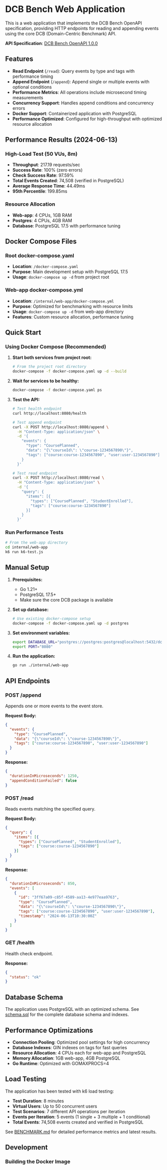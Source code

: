 # DCB Bench Web Application

This is a web application that implements the DCB Bench OpenAPI specification, providing HTTP endpoints for reading and appending events using the core DCB (Domain-Centric Benchmark) API.

**API Specification**: [DCB Bench OpenAPI 1.0.0](https://app.swaggerhub.com/apis/wwwision/dcb-bench/1.0.0#/)

## Features

- **Read Endpoint** (`/read`): Query events by type and tags with performance timing
- **Append Endpoint** (`/append`): Append single or multiple events with optional conditions
- **Performance Metrics**: All operations include microsecond timing measurements
- **Concurrency Support**: Handles append conditions and concurrency errors
- **Docker Support**: Containerized application with PostgreSQL
- **Performance Optimized**: Configured for high-throughput with optimized resource allocation

## Performance Results (2024-06-13)

### High-Load Test (50 VUs, 8m)
- **Throughput**: 217.19 requests/sec
- **Success Rate**: 100% (zero errors)
- **Check Success Rate**: 97.59%
- **Total Events Created**: 74,508 (verified in PostgreSQL)
- **Average Response Time**: 44.49ms
- **95th Percentile**: 199.85ms

### Resource Allocation
- **Web-app**: 4 CPUs, 1GB RAM
- **Postgres**: 4 CPUs, 4GB RAM
- **Database**: PostgreSQL 17.5 with performance tuning

## Docker Compose Files

### Root docker-compose.yaml
- **Location**: `/docker-compose.yaml`
- **Purpose**: Main development setup with PostgreSQL 17.5
- **Usage**: `docker-compose up -d` from project root

### Web-app docker-compose.yml
- **Location**: `/internal/web-app/docker-compose.yml`
- **Purpose**: Optimized for benchmarking with resource limits
- **Usage**: `docker-compose up -d` from web-app directory
- **Features**: Custom resource allocation, performance tuning

## Quick Start

### Using Docker Compose (Recommended)

1. **Start both services from project root:**
   ```bash
   # From the project root directory
   docker-compose -f docker-compose.yaml up -d --build
   ```

2. **Wait for services to be healthy:**
   ```bash
   docker-compose -f docker-compose.yaml ps
   ```

3. **Test the API:**
   ```bash
   # Test health endpoint
   curl http://localhost:8080/health

   # Test append endpoint
   curl -X POST http://localhost:8080/append \
     -H "Content-Type: application/json" \
     -d '{
       "events": {
         "type": "CoursePlanned",
         "data": "{\"courseId\": \"course-1234567890\"}",
         "tags": ["course:course-1234567890", "user:user-1234567890"]
       }
     }'

   # Test read endpoint
   curl -X POST http://localhost:8080/read \
     -H "Content-Type: application/json" \
     -d '{
       "query": {
         "items": [{
           "types": ["CoursePlanned", "StudentEnrolled"],
           "tags": ["course:course-1234567890"]
         }]
       }
     }'
   ```

### Run Performance Tests

```bash
# From the web-app directory
cd internal/web-app
k6 run k6-test.js
```

## Manual Setup

1. **Prerequisites:**
   - Go 1.21+
   - PostgreSQL 17.5+
   - Make sure the core DCB package is available

2. **Set up database:**
   ```bash
   # Use existing docker-compose setup
   docker-compose -f docker-compose.yaml up -d postgres
   ```

3. **Set environment variables:**
   ```bash
   export DATABASE_URL="postgres://postgres:postgres@localhost:5432/dcb_app?sslmode=disable"
   export PORT="8080"
   ```

4. **Run the application:**
   ```bash
   go run ./internal/web-app
   ```

## API Endpoints

### POST /append

Appends one or more events to the event store.

**Request Body:**
```json
{
  "events": {
    "type": "CoursePlanned",
    "data": "{\"courseId\": \"course-1234567890\"}",
    "tags": ["course:course-1234567890", "user:user-1234567890"]
  }
}
```

**Response:**
```json
{
  "durationInMicroseconds": 1250,
  "appendConditionFailed": false
}
```

### POST /read

Reads events matching the specified query.

**Request Body:**
```json
{
  "query": {
    "items": [{
      "types": ["CoursePlanned", "StudentEnrolled"],
      "tags": ["course:course-1234567890"]
    }]
  }
}
```

**Response:**
```json
{
  "durationInMicroseconds": 850,
  "events": [
    {
      "id": "3ff67a09-c85f-4589-aa13-4e977eaa9763",
      "type": "CoursePlanned",
      "data": "{\"courseId\": \"course-1234567890\"}",
      "tags": ["course:course-1234567890", "user:user-1234567890"],
      "timestamp": "2024-06-13T10:30:00Z"
    }
  ]
}
```

### GET /health

Health check endpoint.

**Response:**
```json
{
  "status": "ok"
}
```

## Database Schema

The application uses PostgreSQL with an optimized schema. See [schema.sql](../../docker-entrypoint-initdb.d/schema.sql) for the complete database schema and indexes.

## Performance Optimizations

- **Connection Pooling**: Optimized pool settings for high concurrency
- **Database Indexes**: GIN indexes on tags for fast queries
- **Resource Allocation**: 4 CPUs each for web-app and PostgreSQL
- **Memory Allocation**: 1GB web-app, 4GB PostgreSQL
- **Go Runtime**: Optimized with GOMAXPROCS=4

## Load Testing

The application has been tested with k6 load testing:

- **Test Duration**: 8 minutes
- **Virtual Users**: Up to 50 concurrent users
- **Test Scenarios**: 7 different API operations per iteration
- **Events per Iteration**: 5 events (1 single + 3 multiple + 1 conditional)
- **Total Events**: 74,508 events created and verified in PostgreSQL

See [BENCHMARK.md](BENCHMARK.md) for detailed performance metrics and latest results.

## Development

### Building the Docker Image

```